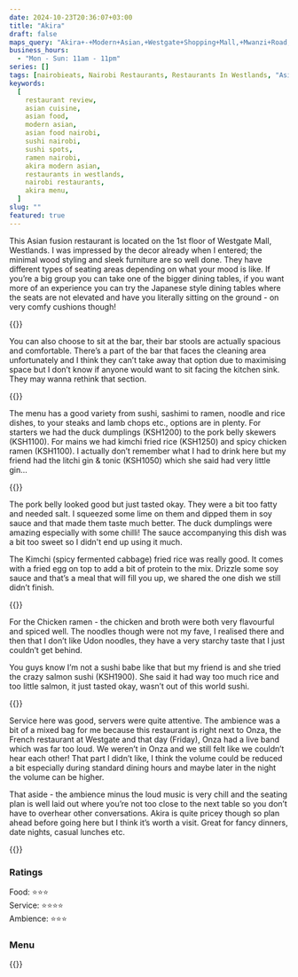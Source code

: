 ```yaml
---
date: 2024-10-23T20:36:07+03:00
title: "Akira"
draft: false
maps_query: "Akira+-+Modern+Asian,+Westgate+Shopping+Mall,+Mwanzi+Road,+Nairobi"
business_hours:
  - "Mon - Sun: 11am - 11pm"
series: []
tags: [nairobieats, Nairobi Restaurants, Restaurants In Westlands, "Asian Food"]
keywords:
  [
    restaurant review,
    asian cuisine,
    asian food,
    modern asian,
    asian food nairobi,
    sushi nairobi,
    sushi spots,
    ramen nairobi,
    akira modern asian,
    restaurants in westlands,
    nairobi restaurants,
    akira menu,
  ]
slug: ""
featured: true
---
```


This Asian fusion restaurant is located on the 1st floor of Westgate Mall, Westlands. I was impressed by the decor already when I entered; the minimal wood styling and sleek furniture are so well done. They have different types of seating areas depending on what your mood is like. If you’re a big group you can take one of the bigger dining tables, if you want more of an experience you can try the Japanese style dining tables where the seats are not elevated and have you literally sitting on the ground - on very comfy cushions though!

{{<image-gallery key="akira" titles="akira02 akira03 akira04" >}}

You can also choose to sit at the bar, their bar stools are actually spacious and comfortable. There’s a part of the bar that faces the cleaning area unfortunately and I think they can’t take away that option due to maximising space but I don’t know if anyone would want to sit facing the kitchen sink. They may wanna rethink that section.

{{<image-gallery key="akira" titles="akira05 akira06 akira07">}}

The menu has a good variety from sushi, sashimi to ramen, noodle and rice dishes, to your steaks and lamb chops etc., options are in plenty. For starters we had the duck dumplings (KSH1200) to the pork belly skewers (KSH1100). For mains we had kimchi fried rice (KSH1250) and spicy chicken ramen (KSH1100). I actually don’t remember what I had to drink here but my friend had the litchi gin & tonic (KSH1050) which she said had very little gin…

{{<image-gallery key="akira-menu" titles="akira-menu01 akira-menu06 akira-menu03">}}

The pork belly looked good but just tasted okay. They were a bit too fatty and needed salt. I squeezed some lime on them and dipped them in soy sauce and that made them taste much better. The duck dumplings were amazing especially with some chilli! The sauce accompanying this dish was a bit too sweet so I didn't end up using it much.

The Kimchi (spicy fermented cabbage) fried rice was really good. It comes with a fried egg on top to add a bit of protein to the mix. Drizzle some soy sauce and that’s a meal that will fill you up, we shared the one dish we still didn’t finish.

{{<image-gallery key="akira" titles="akira08 akira09 akira10">}}

For the Chicken ramen - the chicken and broth were both very flavourful and spiced well. The noodles though were not my fave, I realised there and then that I don’t like Udon noodles, they have a very starchy taste that I just couldn’t get behind.

You guys know I’m not a sushi babe like that but my friend is and she tried the crazy salmon sushi (KSH1900). She said it had way too much rice and too little salmon, it just tasted okay, wasn’t out of this world sushi.

{{<image-gallery key="akira" titles="akira11 akira12">}}

Service here was good, servers were quite attentive. The ambience was a bit of a mixed bag for me because this restaurant is right next to Onza, the French restaurant at Westgate and that day (Friday), Onza had a live band which was far too loud. We weren’t in Onza and we still felt like we couldn’t hear each other! That part I didn’t like, I think the volume could be reduced a bit especially during standard dining hours and maybe later in the night the volume can be higher.

That aside - the ambience minus the loud music is very chill and the seating plan is well laid out where you’re not too close to the next table so you don’t have to overhear other conversations. Akira is quite pricey though so plan ahead before going here but I think it’s worth a visit. Great for fancy dinners, date nights, casual lunches etc.

{{<image-gallery key="akira" titles="akira01 akira06 akira07">}}

### Ratings

Food: ⭐️⭐️⭐️<br>
Service: ⭐️⭐️⭐️⭐️<br>
Ambience: ⭐️⭐️⭐️<br>

### Menu

{{<remote-image-gallery key="akira-menu">}}
